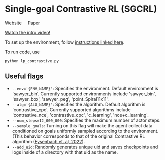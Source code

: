 # Single-goal Contrastive RL (SGCRL)
[Website](https://graliuce.github.io/sgcrl/) &nbsp;&nbsp;&nbsp;  [Paper](https://arxiv.org/pdf/2408.05804) 

[Watch the intro video!](https://github.com/graliuce/sgcrl/blob/main/intro_video.mp4
)

To set up the environment, follow [instructions linked here](https://docs.google.com/document/d/1Oj9s8-1t7tq_EK5h1iFsCiNFtck_rRVtbXvgMxIsXtQ/edit?usp=sharing).

To run code, use
```
python lp_contrastive.py
```


## Useful flags
- `--env='{ENV_NAME}'`: Specifies the environment. Default environment is 'sawyer_bin'. Currently supported environments include 'sawyer_bin', 'sawyer_box', 'sawyer_peg', 'point_Spiral11x11'.
- `--alg='{ALG_NAME}'`: Specifies the algorithm. Default algorithm is 'contrastive_cpc'. Currently supported algorithms include 'contrastive_nce', 'contrastive_cpc', 'c_learning', 'nce+c_learning'.
- `--num_steps=12_000_000`: Specifies the maximum number of actor steps. 
- `--sample_goals`: Turning on this flag will make the agent collect data conditioned on goals uniformly sampled according to the environment.
(This behavior corresponds to that of the original Contrastive RL algorithm ([Eysenbach et. al, 2022](https://proceedings.neurips.cc/paper_files/paper/2022/hash/e7663e974c4ee7a2b475a4775201ce1f-Abstract-Conference.html)). 
- `--add_uid`: Randomly generates unique uid and saves checkpoints and logs inside of a directory with that uid as the name. 
